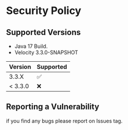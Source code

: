 # Security Policy

## Supported Versions

* Java 17 Build.
* Velocity 3.3.0-SNAPSHOT

| Version | Supported          |
| ------- | ------------------ |
| 3.3.X   | :white_check_mark: |
| < 3.3.0   | :x:                |

## Reporting a Vulnerability
if you find any bugs please report on Issues tag.
